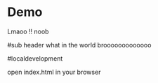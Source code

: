 # Demo  

Lmaoo !! noob
 

 #sub header 
 what in the world brooooooooooooo

 #localdevelopment

 open index.html in your browser